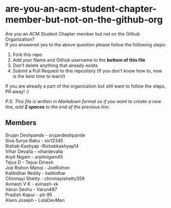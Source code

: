 # are-you-an-acm-student-chapter-member-but-not-on-the-github-org
Are you an ACM Student Chapter member but not on the Github Organization?  
If you answered yes to the above question please follow the following steps:

1. Fork this repo
2. Add your Name and Github username to the **bottom of this file**
3. Don't delete anything that already exists
4. Submit a Pull Request to this repository (If you don't know how to, now is the best time to learn!)

If you are already a part of the organization but still want to follow the steps, PR away! :)

_P.S. This file is written in Markdown format so if you want to create a new line, add **2 spaces** to the end of the previous line._

## Members
Srujan Deshpande - srujandeshpande  
Siva Surya Babu - siv12345  
Rishab Kashyap -Rishabkashyap14  
Vihar Devalla - vihardevalla    
Arpit Nigam - arpitnigam45    
Tejus D - Tejus-Dinesh  
Joe Rishon Manoj - JoeRishon  
Kalikidhar Reddy - kalikidhar    
Chinmayi Shetty - chinmayishetty359  
Avinash V K - avinash-vk   
Varun Seshu - Varun487  
Pradish Kapur - pk-95  
Alwin Joseph - LolaDevMan

